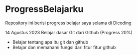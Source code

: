 # ProgressBelajarku
Repository ini berisi progress belajar saya selama di Dicoding

14 Agustus 2023
Belajar dasar Git dari Github (Progress 20%)
* Belajar tentang apa itu git dan github
* Belajar dan memahami fungsi dari fitur fitur github
